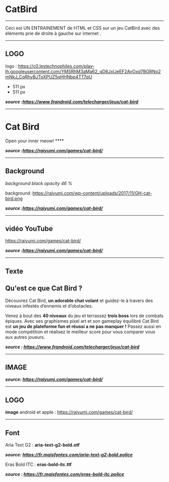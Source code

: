 # CatBird

-----------------

Ceci est UN ENTRAINEMENT de HTML et CSS  sur un jeu CatBird avec des éléments prie de droite à gauche sur internet . 

---------

## LOGO

 logo : https://c0.lestechnophiles.com/play-lh.googleusercontent.com/YMSRhM3aMa62_gD8JxlJeEF2AvOxd7BGRNo2mNkJ_CqRhyBJToXPUZ5qHHNbp4TT7qU

- 511 px 
- 511 px

***source :https://www.frandroid.com/telecharger/jeux/cat-bird***

------------------------------------

# Cat Bird     

Open your inner meow!   ****

***source :https://raiyumi.com/games/cat-bird/***

---------------------------------------------------------

## Background 

*background black opacity 46 %*

background :https://raiyumi.com/wp-content/uploads/2017/11/GH-cat-bird.png

***source :https://raiyumi.com/games/cat-bird/***

--------------

## vidéo YouTube

https://raiyumi.com/games/cat-bird/  

***source :https://raiyumi.com/games/cat-bird/***

-------------

## Texte 



## Qu'est ce que Cat Bird ?  

Découvrez Cat Bird, **un adorable chat volant** et guidez-le à travers des niveaux infestés d’ennemis et d’obstacles.

Venez à bout des **40 niveaux** du jeu et terrassez **trois boss** lors de combats épiques. Avec ses graphismes pixel art et son gameplay équilibré Cat Bird est **un jeu de plateforme fun et réussi a ne pas manquer !** Passez aussi en mode compétition et réalisez le meilleur score pour vous comparer vous aux autres joueurs.

***source : https://www.frandroid.com/telecharger/jeux/cat-bird***

------------------

## IMAGE

***source: https://raiyumi.com/games/cat-bird/***

----------------

## LOGO

**image** android et apple : https://raiyumi.com/games/cat-bird/

-----

## Font 

Aria Text G2  : **aria-text-g2-bold.otf**     

***source: https://fr.maisfontes.com/aria-text-g2-bold.police***



Eras Bold ITC : **eras-bold-itc.ttf**

***source : https://fr.maisfontes.com/eras-bold-itc.police***







